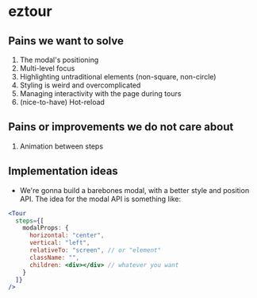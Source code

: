 # eztour

## Pains we want to solve

1. The modal's positioning
2. Multi-level focus
3. Highlighting untraditional elements (non-square, non-circle)
4. Styling is weird and overcomplicated
5. Managing interactivity with the page during tours
6. (nice-to-have) Hot-reload

## Pains or improvements we do not care about

1. Animation between steps


## Implementation ideas

- We're gonna build a barebones modal, with a better style and position API. The idea for the modal API is something like:

```jsx
<Tour 
  steps={[
    modalProps: {
      horizontal: "center",
      vertical: "left",
      relativeTo: "screen", // or "element"
      className: "",
      children: <div></div> // whatever you want
    }
  ]}
/>
```